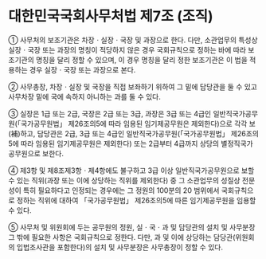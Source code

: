 # 대한민국국회사무처법 제7조 (조직)

① 사무처의 보조기관은 차장ㆍ실장ㆍ국장 및 과장으로 한다. 다만, 소관업무의 특성상 실장ㆍ국장 또는 과장의 명칭이 적당하지 않은 경우 국회규칙으로 정하는 바에 따라 보조기관의 명칭을 달리 정할 수 있으며, 이 경우 명칭을 달리 정한 보조기관은 이 법을 적용하는 경우 실장ㆍ국장 또는 과장으로 본다.

② 사무총장, 차장ㆍ실장 및 국장을 직접 보좌하기 위하여 그 밑에 담당관을 둘 수 있고 사무차장 밑에 국에 속하지 아니하는 과를 둘 수 있다.

③ 실장은 1급 또는 2급, 국장은 2급 또는 3급, 과장은 3급 또는 4급인 일반직국가공무원(「국가공무원법」 제26조의5에 따라 임용된 임기제공무원은 제외한다)으로 각각 보(補)하고, 담당관은 2급, 3급 또는 4급인 일반직국가공무원(「국가공무원법」 제26조의5에 따라 임용된 임기제공무원은 제외한다) 또는 2급부터 4급까지 상당의 별정직국가공무원으로 보한다.

④ 제3항 및 제8조제3항ㆍ제4항에도 불구하고 3급 이상 일반직국가공무원으로 보할 수 있는 직위(과장 또는 이에 상당하는 직위를 제외한다) 중 그 소관업무의 성질상 전문성이 특히 필요하다고 인정되는 경우에는 그 정원의 100분의 20 범위에서 국회규칙으로 정하는 직위에 대하여 「국가공무원법」 제26조의5에 따른 임기제공무원을 임용할 수 있다.

⑤ 사무처 및 위원회에 두는 공무원의 정원, 실ㆍ국ㆍ과 및 담당관의 설치 및 사무분장 그 밖에 필요한 사항은 국회규칙으로 정한다. 다만, 과 및 이에 상당하는 담당관(위원회의 입법조사관을 포함한다)의 설치 및 사무분장은 사무총장이 정할 수 있다.

